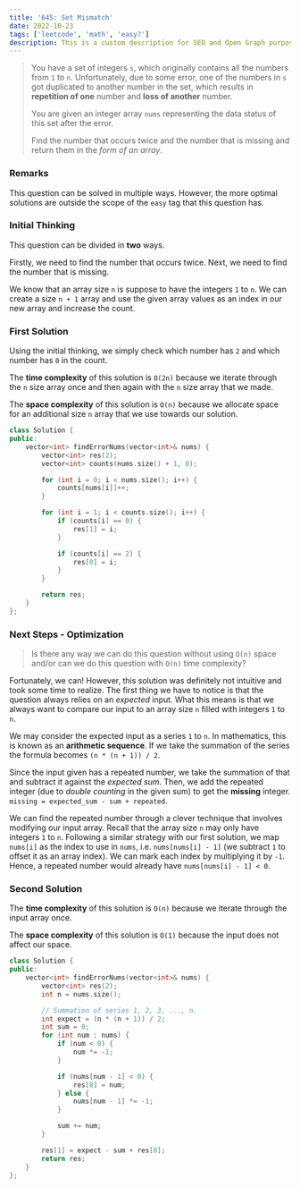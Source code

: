 ```yaml
---
title: '645: Set Mismatch'
date: 2022-10-23
tags: ['leetcode', 'math', 'easy?']
description: This is a custom description for SEO and Open Graph purposes. If it's not provided, it defaults to auto-generated excerpts of the page content.
---
```


> You have a set of integers `s`, which originally contains all the numbers from `1` to `n`. Unfortunately, due to some error, one of the numbers in `s` got duplicated to another number in the set, which results in **repetition of one** number and **loss of another** number.
>
> You are given an integer array `nums` representing the data status of this set after the error.
>
> Find the number that occurs twice and the number that is missing and return them in the _form of an array_.

### Remarks

This question can be solved in multiple ways. However, the more optimal solutions are outside the scope of the `easy` tag that this question has.

### Initial Thinking

This question can be divided in **two** ways.

Firstly, we need to find the number that occurs twice. Next, we need to find the number that is missing.

We know that an array size `n` is suppose to have the integers `1` to `n`. We can create a size `n + 1` array and use the given array values as an index in our new array and increase the count.

### First Solution

Using the initial thinking, we simply check which number has `2` and which number has `0` in the count.

The **time complexity** of this solution is `O(2n)` because we iterate through the `n` size array once and then again with the `n` size array that we made.

The **space complexity** of this solution is `O(n)` because we allocate space for an additional size `n` array that we use towards our solution.

```cpp
class Solution {
public:
    vector<int> findErrorNums(vector<int>& nums) {
        vector<int> res(2);
        vector<int> counts(nums.size() + 1, 0);

        for (int i = 0; i < nums.size(); i++) {
            counts[nums[i]]++;
        }

        for (int i = 1; i < counts.size(); i++) {
            if (counts[i] == 0) {
                res[1] = i;
            }

            if (counts[i] == 2) {
                res[0] = i;
            }
        }

        return res;
    }
};

```

### Next Steps - Optimization

> Is there any way we can do this question without using `O(n)` space and/or can we do this question with `O(n)` time complexity?

Fortunately, we can! However, this solution was definitely not intuitive and took some time to realize. The first thing we have to notice is that the question always relies on an _expected_ input. What this means is that we always want to compare our input to an array size `n` filled with integers `1` to `n`.

We may consider the expected input as a series `1` to `n`. In mathematics, this is known as an **arithmetic sequence**. If we take the summation of the series the formula becomes `(n * (n + 1)) / 2`.

Since the input given has a repeated number, we take the summation of that and subtract it against the _expected sum_. Then, we add the repeated integer (due to _double counting_ in the given sum) to get the **missing** integer. `missing = expected_sum - sum + repeated`.

We can find the repeated number through a clever technique that involves modifying our input array. Recall that the array size `n` may only have integers `1` to `n`. Following a similar strategy with our first solution, we map `nums[i]` as the index to use in `nums`, i.e. `nums[nums[i] - 1]` (we subtract `1` to offset it as an array index). We can mark each index by multiplying it by `-1`. Hence, a repeated number would already have `nums[nums[i] - 1] < 0`.

### Second Solution

The **time complexity** of this solution is `O(n)` because we iterate through the input array once.

The **space complexity** of this solution is `O(1)` because the input does not affect our space.

```cpp
class Solution {
public:
    vector<int> findErrorNums(vector<int>& nums) {
        vector<int> res(2);
        int n = nums.size();

        // Summation of series 1, 2, 3, ..., n.
        int expect = (n * (n + 1)) / 2;
        int sum = 0;
        for (int num : nums) {
            if (num < 0) {
                num *= -1;
            }

            if (nums[num - 1] < 0) {
                res[0] = num;
            } else {
                nums[num - 1] *= -1;
            }

            sum += num;
        }

        res[1] = expect - sum + res[0];
        return res;
    }
};
```
